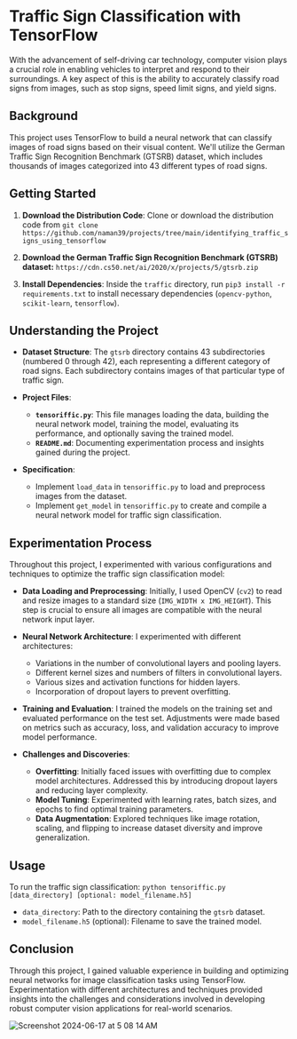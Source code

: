 # Traffic Sign Classification with TensorFlow

With the advancement of self-driving car technology, computer vision plays a crucial role in enabling vehicles to interpret and respond to their surroundings. A key aspect of this is the ability to accurately classify road signs from images, such as stop signs, speed limit signs, and yield signs.

## Background

This project uses TensorFlow to build a neural network that can classify images of road signs based on their visual content. We'll utilize the German Traffic Sign Recognition Benchmark (GTSRB) dataset, which includes thousands of images categorized into 43 different types of road signs.

## Getting Started

1. **Download the Distribution Code**: Clone or download the distribution code from  ```git clone https://github.com/naman39/projects/tree/main/identifying_traffic_signs_using_tensorflow```

2. **Download the German Traffic Sign Recognition Benchmark (GTSRB) dataset:** ```https://cdn.cs50.net/ai/2020/x/projects/5/gtsrb.zip```
   
3. **Install Dependencies**: Inside the `traffic` directory, run `pip3 install -r requirements.txt` to install necessary dependencies (`opencv-python`, `scikit-learn`, `tensorflow`).

## Understanding the Project

- **Dataset Structure**: The `gtsrb` directory contains 43 subdirectories (numbered 0 through 42), each representing a different category of road signs. Each subdirectory contains images of that particular type of traffic sign.

- **Project Files**:
  - **`tensoriffic.py`**: This file manages loading the data, building the neural network model, training the model, evaluating its performance, and optionally saving the trained model.
  - **`README.md`**: Documenting experimentation process and insights gained during the project.
  
- **Specification**:
  - Implement `load_data` in `tensoriffic.py` to load and preprocess images from the dataset.
  - Implement `get_model` in `tensoriffic.py` to create and compile a neural network model for traffic sign classification.

## Experimentation Process

Throughout this project, I experimented with various configurations and techniques to optimize the traffic sign classification model:

- **Data Loading and Preprocessing**: Initially, I used OpenCV (`cv2`) to read and resize images to a standard size (`IMG_WIDTH x IMG_HEIGHT`). This step is crucial to ensure all images are compatible with the neural network input layer.

- **Neural Network Architecture**: I experimented with different architectures:
  - Variations in the number of convolutional layers and pooling layers.
  - Different kernel sizes and numbers of filters in convolutional layers.
  - Various sizes and activation functions for hidden layers.
  - Incorporation of dropout layers to prevent overfitting.

- **Training and Evaluation**: I trained the models on the training set and evaluated performance on the test set. Adjustments were made based on metrics such as accuracy, loss, and validation accuracy to improve model performance.

- **Challenges and Discoveries**: 
  - **Overfitting**: Initially faced issues with overfitting due to complex model architectures. Addressed this by introducing dropout layers and reducing layer complexity.
  - **Model Tuning**: Experimented with learning rates, batch sizes, and epochs to find optimal training parameters.
  - **Data Augmentation**: Explored techniques like image rotation, scaling, and flipping to increase dataset diversity and improve generalization.

## Usage

To run the traffic sign classification:
```python tensoriffic.py [data_directory] [optional: model_filename.h5]```
- `data_directory`: Path to the directory containing the `gtsrb` dataset.
- `model_filename.h5` (optional): Filename to save the trained model.

## Conclusion

Through this project, I gained valuable experience in building and optimizing neural networks for image classification tasks using TensorFlow. Experimentation with different architectures and techniques provided insights into the challenges and considerations involved in developing robust computer vision applications for real-world scenarios.

![Screenshot 2024-06-17 at 5 08 14 AM](https://github.com/naman39/projects/assets/59209974/af462ca0-4120-4710-ba3b-562f8f5291c5)
